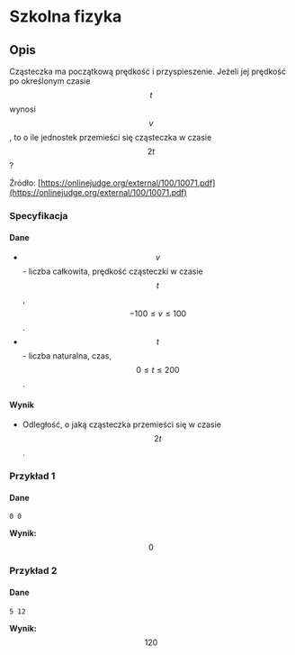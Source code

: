 # Szkolna fizyka

## Opis

Cząsteczka ma początkową prędkość i przyspieszenie. Jeżeli jej prędkość po określonym czasie $$t$$ wynosi $$v$$, to o ile jednostek przemieści się cząsteczka w czasie $$2t$$?

Źródło: [https://onlinejudge.org/external/100/10071.pdf](https://onlinejudge.org/external/100/10071.pdf)

### Specyfikacja

#### Dane

* $$v$$ - liczba całkowita, prędkość cząsteczki w czasie $$t$$, $$-100\leq v\leq 100$$.
* $$t$$ - liczba naturalna, czas, $$0\leq t\leq200$$.

#### Wynik

* Odległość, o jaką cząsteczka przemieści się w czasie $$2t$$.

### Przykład 1

#### Dane

```
0 0
```

**Wynik:** $$0$$

### Przykład 2

#### Dane

```
5 12
```

**Wynik:** $$120$$
